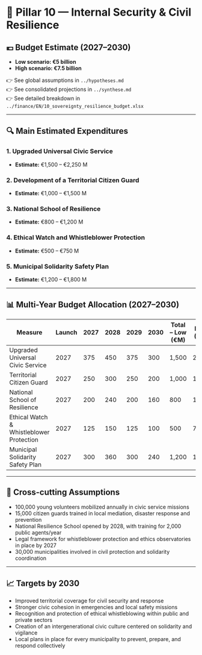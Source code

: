 # 🧮 Pillar 10 — Internal Security & Civil Resilience

## 💶 Budget Estimate (2027–2030)

- **Low scenario: €5 billion**
- **High scenario: €7.5 billion**

👉 See global assumptions in `../hypotheses.md`  
👉 See consolidated projections in `../synthese.md`  
👉 See detailed breakdown in `../finance/EN/10_sovereignty_resilience_budget.xlsx`

---

## 🔍 Main Estimated Expenditures

### 1. Upgraded Universal Civic Service
- **Estimate:** €1,500 – €2,250 M

### 2. Development of a Territorial Citizen Guard
- **Estimate:** €1,000 – €1,500 M

### 3. National School of Resilience
- **Estimate:** €800 – €1,200 M

### 4. Ethical Watch and Whistleblower Protection
- **Estimate:** €500 – €750 M

### 5. Municipal Solidarity Safety Plan
- **Estimate:** €1,200 – €1,800 M

---

## 📊 Multi-Year Budget Allocation (2027–2030)

| Measure                                   | Launch | 2027 | 2028 | 2029 | 2030 | Total – Low (€M) | High (€M) |
|-------------------------------------------|--------|------|------|------|------|------------------|-----------|
| Upgraded Universal Civic Service          | 2027   | 375  | 450  | 375  | 300  | 1,500            | 2,250     |
| Territorial Citizen Guard                 | 2027   | 250  | 300  | 250  | 200  | 1,000            | 1,500     |
| National School of Resilience             | 2027   | 200  | 240  | 200  | 160  | 800              | 1,200     |
| Ethical Watch & Whistleblower Protection  | 2027   | 125  | 150  | 125  | 100  | 500              | 750       |
| Municipal Solidarity Safety Plan          | 2027   | 300  | 360  | 300  | 240  | 1,200            | 1,800     |

---

## 📌 Cross-cutting Assumptions

- 100,000 young volunteers mobilized annually in civic service missions  
- 15,000 citizen guards trained in local mediation, disaster response and prevention  
- National Resilience School opened by 2028, with training for 2,000 public agents/year  
- Legal framework for whistleblower protection and ethics observatories in place by 2027  
- 30,000 municipalities involved in civil protection and solidarity coordination

---

## 📈 Targets by 2030

- Improved territorial coverage for civil security and response  
- Stronger civic cohesion in emergencies and local safety missions  
- Recognition and protection of ethical whistleblowing within public and private sectors  
- Creation of an intergenerational civic culture centered on solidarity and vigilance  
- Local plans in place for every municipality to prevent, prepare, and respond collectively
